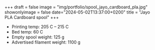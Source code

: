 +++
draft = false
image = "img/portfolio/spool_jayo_cardboard_pla.jpg"
showonlyimage = false
date="2024-05-02T13:37:00+0200"
title = "Jayo PLA Cardboard spool"
+++

* Printing temp: 205 C – 215 C
* Bed temp: 60 C
* Empty spool weight: 125 g
* Advertised filament weight: 1100 g
<!--more-->
